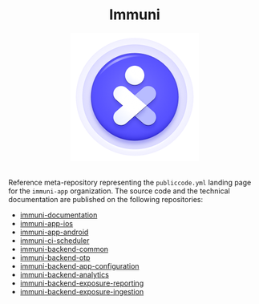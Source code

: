 <h1 align="center">Immuni</h1>

<div align="center">
<img widht="256" height="256" src=".github/logo.png">
</div>

<br />

Reference meta-repository representing the `publiccode.yml` landing page for the `immuni-app` organization.
The source code and the technical documentation are published on the following repositories:

- [immuni-documentation](https://github.com/immuni-app/documentation)
- [immuni-app-ios](https://github.com/immuni-app/immuni-app-ios)
- [immuni-app-android](https://github.com/immuni-app/immuni-app-android)
- [immuni-ci-scheduler](https://github.com/immuni-app/immuni-ci-scheduler)
- [immuni-backend-common](https://github.com/immuni-app/immuni-backend-common)
- [immuni-backend-otp](https://github.com/immuni-app/immuni-backend-otp)
- [immuni-backend-app-configuration](https://github.com/immuni-app/immuni-backend-app-configuration)
- [immuni-backend-analytics](https://github.com/immuni-app/immuni-backend-analytics)
- [immuni-backend-exposure-reporting](https://github.com/immuni-app/immuni-backend-exposure-reporting)
- [immuni-backend-exposure-ingestion](https://github.com/immuni-app/immuni-backend-exposure-ingestion)

